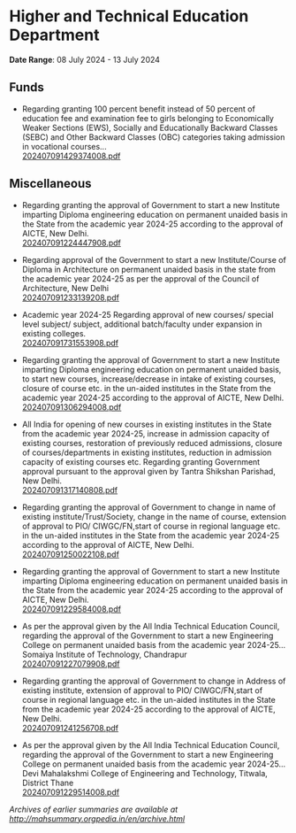 # Higher and Technical Education Department

**Date Range**: 08 July 2024 - 13 July 2024


## Funds
- Regarding granting 100 percent benefit instead of 50 percent of education fee and examination fee to girls belonging to Economically Weaker Sections (EWS), Socially and Educationally Backward Classes (SEBC) and Other Backward Classes (OBC) categories taking admission in vocational courses...\
  [202407091429374008.pdf](https://gr.maharashtra.gov.in/Site/Upload/Government%20Resolutions/English/202407091429374008.pdf)

## Miscellaneous
- Regarding granting the approval of Government to start a new Institute imparting Diploma engineering education on permanent unaided basis  in the State from the academic year 2024-25 according to the approval of AICTE, New Delhi.\
  [202407091224447908.pdf](https://gr.maharashtra.gov.in/Site/Upload/Government%20Resolutions/English/202407091224447908.pdf)

- Regarding approval of the Government to start a new Institute/Course of Diploma in Architecture on permanent unaided basis in the state from the academic year 2024-25 as per the approval of the Council of Architecture, New Delhi\
  [202407091233139208.pdf](https://gr.maharashtra.gov.in/Site/Upload/Government%20Resolutions/English/202407091233139208.pdf)

- Academic year 2024-25 Regarding approval of new courses/ special level subject/ subject, additional batch/faculty under expansion in existing colleges.\
  [202407091731553908.pdf](https://gr.maharashtra.gov.in/Site/Upload/Government%20Resolutions/English/202407091731553908.pdf)

- Regarding granting the approval of Government to start a new Institute imparting Diploma engineering education on permanent unaided basis, to start new courses, increase/decrease in intake of existing courses, closure of course etc. in the un-aided institutes in the State from the academic year 2024-25 according to the approval of AICTE, New Delhi.\
  [202407091306294008.pdf](https://gr.maharashtra.gov.in/Site/Upload/Government%20Resolutions/English/202407091306294008.pdf)

- All India for opening of new courses in existing institutes in the State from the academic year 2024-25, increase in admission capacity of existing courses, restoration of previously reduced admissions, closure of courses/departments in existing institutes, reduction in admission capacity of existing courses etc. Regarding granting Government approval pursuant to the approval given by Tantra Shikshan Parishad, New Delhi.\
  [202407091317140808.pdf](https://gr.maharashtra.gov.in/Site/Upload/Government%20Resolutions/English/202407091317140808.pdf)

- Regarding granting the approval of Government to change in name of existing institute/Trust/Society, change in the name of course, extension of approval to PIO/ CIWGC/FN,start of course in regional language etc. in the un-aided institutes in the State from the academic year 2024-25 according to the approval of AICTE, New Delhi.\
  [202407091250022108.pdf](https://gr.maharashtra.gov.in/Site/Upload/Government%20Resolutions/English/202407091250022108.pdf)

- Regarding granting the approval of Government to start a new Institute imparting Diploma engineering education on permanent unaided basis  in the State from the academic year 2024-25 according to the approval of AICTE, New Delhi.\
  [202407091229584008.pdf](https://gr.maharashtra.gov.in/Site/Upload/Government%20Resolutions/English/202407091229584008.pdf)

- As per the approval given by the All India Technical Education Council, regarding the approval of the Government to start a new Engineering College on permanent unaided basis from the academic year 2024-25... Somaiya Institute of Technology, Chandrapur\
  [202407091227079908.pdf](https://gr.maharashtra.gov.in/Site/Upload/Government%20Resolutions/English/202407091227079908.pdf)

- Regarding granting the approval of Government to change in Address of existing institute, extension of approval to PIO/ CIWGC/FN,start of course in regional language etc. in the un-aided institutes in the State from the academic year 2024-25 according to the approval of AICTE, New Delhi.\
  [202407091241256708.pdf](https://gr.maharashtra.gov.in/Site/Upload/Government%20Resolutions/English/202407091241256708.pdf)

- As per the approval given by the All India Technical Education Council, regarding the approval of the Government to start a new Engineering College on permanent unaided basis from the academic year 2024-25... Devi Mahalakshmi College of Engineering and Technology, Titwala, District Thane\
  [202407091229514008.pdf](https://gr.maharashtra.gov.in/Site/Upload/Government%20Resolutions/English/202407091229514008.pdf)


*Archives of earlier summaries are available at http://mahsummary.orgpedia.in/en/archive.html*
